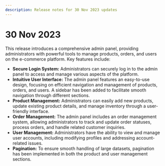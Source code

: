 ```yaml
---
description: Release notes for 30 Nov 2023 updates
---
```


# 30 Nov 2023

This release introduces a comprehensive admin panel, providing administrators with powerful tools to manage products, orders, and users on the e-commerce platform. Key features include:

* **Secure Login System:** Administrators can securely log in to the admin panel to access and manage various aspects of the platform.
* **Intuitive User Interface:** The admin panel features an easy-to-use design, focusing on efficient navigation and management of products, orders, and users. A sidebar has been added to facilitate smooth navigation through different sections.
* **Product Management:** Administrators can easily add new products, update existing product details, and manage inventory through a user-friendly interface.
* **Order Management:** The admin panel includes an order management system, allowing administrators to track and update order statuses, process orders, and handle related customer inquiries.
* **User Management:** Administrators have the ability to view and manage user accounts, including modifying profiles and addressing account-related issues.
* **Pagination:** To ensure smooth handling of large datasets, pagination has been implemented in both the product and user management sections.
